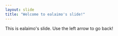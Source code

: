 ```yaml
---
layout: slide
title: "Welcome to ealaimo's slide!"
---
```

This is ealaimo's slide.
Use the left arrow to go back!
